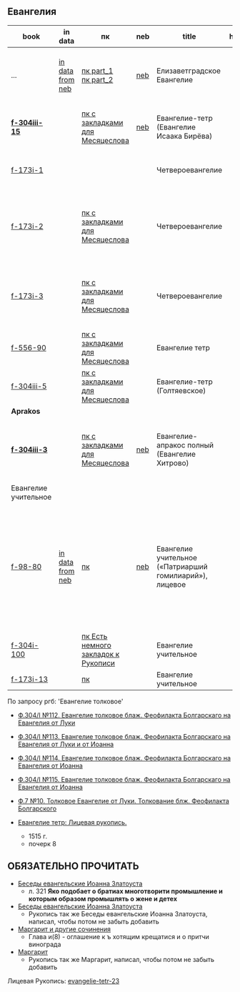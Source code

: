 ## Евангелия

| book                                                               | in data                                                                         | пк                                                                                                                                                                                        | neb                                                                                                     | title                                                   | handwriting | date                                   | Месяцеслов | Описание                                                                                                                                                                                                                                                                                      |
|--------------------------------------------------------------------|---------------------------------------------------------------------------------|-------------------------------------------------------------------------------------------------------------------------------------------------------------------------------------------|---------------------------------------------------------------------------------------------------------|---------------------------------------------------------|:-----------:|----------------------------------------|:----------:|-----------------------------------------------------------------------------------------------------------------------------------------------------------------------------------------------------------------------------------------------------------------------------------------------|
| ...                                                                | [in data from neb](../../../../data/pdf/manuscripts/rsl/f_178i/f-178i-9500.pdf) | [пк part_1](../../../../../pravoslavie/bibliya/novyj_zavet/evangel/f-178i-9500_part_1.pdf)<br/>[пк part_2](../../../../../pravoslavie/bibliya/novyj_zavet/evangel/f-178i-9500_part_2.pdf) | [neb](https://kp.rusneb.ru/item/material/elizavetgradskoe-evangelie-licevoe)                            | Елизаветградское Eвангелие                              |     12      | Конец XVI – начало XVII в. (1595–1606) |     ✅      | **В Елизаветградском Евангелии 321 миниатюра**                                                                                                                                                                                                                                                |
| **[f-304iii-15](https://lib-fond.ru/lib-rgb/304-iii/f-304iii-15)** |                                                                                 | [пк с закладками для Месяцеслова](../../../../../pravoslavie/bibliya/novyj_zavet/evangel/bibliya_n_z_evangelie_revangelie_tetr_evangelie_isaaka_bireva.pdf)                               | [neb](https://kp.rusneb.ru/item/material/bibliya-n-z-evangelie-revangelie-tetr-evangelie-isaaka-bireva) | Евангелие-тетр (Евангелие Исаака Бирёва)                |     10      | 1531 г.                                |     ✅      | Красивая Рукопись с миниатюрами. (лучше парсить с neb, т.к там лучше качество, и убраны линейки цветов)                                                                                                                                                                                       |
| [f-173i-1](https://lib-fond.ru/lib-rgb/173-i/f-173i-1)             |                                                                                 |                                                                                                                                                                                           |                                                                                                         | Четвероевангелие                                        |     10      | Втор. пол. XV в.                       |     ✅      | Не добавлял в пк еще. Рукопись очень похожа на `f-173i-2`, но Рукописи разные                                                                                                                                                                                                                 |
| [f-173i-2](https://lib-fond.ru/lib-rgb/173-i/f-173i-2)             |                                                                                 | [пк с закладками для Месяцеслова](../../../../../pravoslavie/bibliya/novyj_zavet/evangel/f_173i_2.pdf)                                                                                    |                                                                                                         | Четвероевангелие                                        |     10      | Посл. четв. XV в.                      |     ✅      | **Почерк очень похож на Рукопись 'Апостол' [f-173i-5](https://lib-fond.ru/lib-rgb/173-i/f-173i-5) (так же есть в пк)**. *И у Рукописей один фонд, но по данным с ргб, разные даты написания, поэтому не знаю*                                                                                 |
| [f-173i-3](https://lib-fond.ru/lib-rgb/173-i/f-173i-3)             |                                                                                 | [пк с закладками для Месяцеслова](../../../../../pravoslavie/bibliya/novyj_zavet/evangel/f_173i_3.pdf)                                                                                    |                                                                                                         | Четвероевангелие                                        |      9      | XVI в.                                 |     ✅      | *эта рукопись была раньше так же в пк, и имела название:* (хороший текст)(толк я не нашел)ЧетвероЕвангелие с толк Феофилакта 16 в                                                                                                                                                             |
| [f-556-90](https://lib-fond.ru/lib-rgb/556/f-556-90)               |                                                                                 | [пк с закладками для Месяцеслова](../../../../../pravoslavie/bibliya/novyj_zavet/evangel/f_556_90.pdf)                                                                                    |                                                                                                         | Евангелие тетр                                          |      8      | Перв. пол. XVI в.                      |     ✅      |                                                                                                                                                                                                                                                                                               |
| [f-304iii-5](https://lib-fond.ru/lib-rgb/304-iii/f-304iii-5)       |                                                                                 | [пк с закладками для Месяцеслова](../../../../../pravoslavie/bibliya/novyj_zavet/evangel/f_304iii_5.pdf)                                                                                  |                                                                                                         | Евангелие-тетр (Голтяевское)                            |      7      | Кон. XIV – нач. XV в.                  |     ✅      | *не парсил, а загрузил `pdf` с сайта ргб, т.к. было трудно спарсить*                                                                                                                                                                                                                          |
| **Aprakos**                                                        |                                                                                 |                                                                                                                                                                                           |                                                                                                         |                                                         |             |                                        |            |                                                                                                                                                                                                                                                                                               |
| **[f-304iii-3](https://lib-fond.ru/lib-rgb/304-iii/f-304iii-3)**   |                                                                                 | [пк с закладками для Месяцеслова](../../../../../pravoslavie/bibliya/novyj_zavet/evangel/aprakos/evangelie_aprakos_polnyy_8.pdf)                                                          | [neb](https://kp.rusneb.ru/item/material/evangelie-aprakos-polnyy-8)                                    | Евангелие-апракос полный (Евангелие Хитрово)            |             | Около 1400                             |     ✅      | Считается, что живописные работы для Евангелия Хитрово выполнены при участии **Андрея Рублева, Феофана Грека и Даниила Черного.**                                                                                                                                                             |
| Евангелие учительное                                               |                                                                                 |                                                                                                                                                                                           |                                                                                                         |                                                         |             |                                        |     ❌      |                                                                                                                                                                                                                                                                                               |
| [f-98-80](https://lib-fond.ru/lib-rgb/98/f-98-80)                  | [in data from neb](../../../../data/pdf/manuscripts/rsl/f_98/f-98-80.pdf)       | [пк](../../../../../pravoslavie/bibliya/novyj_zavet/с%20толкованиями/Евангелие%20учительное/f_98_80.pdf)                                                                                  | [neb](https://kp.rusneb.ru/item/material/evangelie-uchitelnoe-licevoe)                                  | Евангелие учительное («Патриарший гомилиарий»), лицевое |     12      | Сер. XVI в.                            |            | **тогда как в рукописной традиции у нее другое название: «Поучения избранная от святаго Евангелия и от многих божественных писаний, глаголема от архиерея из уст во всякую неделю на поучение христоименитым людям или прочитаема, так же и на Господьские праздники и на избранных святых»** |
| [f-304i-100](https://lib-fond.ru/lib-rgb/304-i/f-304i-100)         |                                                                                 | [пк Есть немного закладок к Рукописи](../../../../../pravoslavie/bibliya/novyj_zavet/с%20толкованиями/Евангелие%20учительное/f-304i-100.pdf)                                              |                                                                                                         | Евангелие учительное                                    |     10      |                                        |            | C поучениями святого Златоуста                                                                                                                                                                                                                                                                |
| [f-173i-13](https://lib-fond.ru/lib-rgb/173-i/f-173i-13)           |                                                                                 | [пк](../../../../../pravoslavie/bibliya/novyj_zavet/с%20толкованиями/Евангелие%20учительное/f_173i_13.pdf)                                                                                |                                                                                                         | Евангелие учительное                                    |             | XVI в.                                 |            |                                                                                                                                                                                                                                                                                               |

По запросу ргб: 'Евангелие толковое'

- [Ф.304/I №112. Евангелие толковое блаж. Феофилакта Болгарскаго на Евангелия от Луки](https://lib-fond.ru/lib-rgb/304-i/f-304i-112)
- [Ф.304/I №113. Евангелие толковое блаж. Феофилакта Болгарскаго на Евангелия от Луки и от Иоанна](https://lib-fond.ru/lib-rgb/304-i/f-304i-113)
- [Ф.304/I №114. Евангелие толковое блаж. Феофилакта Болгарскаго на Евангелия от Иоанна](https://lib-fond.ru/lib-rgb/304-i/f-304i-114)
- [Ф.304/I №115. Евангелие толковое блаж. Феофилакта Болгарскаго на Евангелия от Иоанна](https://lib-fond.ru/lib-rgb/304-i/f-304i-115)
- [Ф.7 №10. Толковое Евангелие от Луки. Толкование блж. Феофилакта Болгарского](https://lib-fond.ru/lib-rgb/7/f-7-10)

- [Евангелие тетр: Лицевая рукопись.](https://nlr.ru/manuscripts/RA1527/elektronnyiy-katalog?ab=704518C0-3F6C-4237-A580-34EBAB4B73C7)
    - 1515 г.
    - почерк 8

## ОБЯЗАТЕЛЬНО ПРОЧИТАТЬ

- [Беседы евангельские Иоанна Златоуста](https://kp.rusneb.ru/item/material/besedy-evangelskie-ioanna-zlatousta-2)
    - л. 321 **Яко подобает о братиах многотворити промышление и которым образом промышлять о жене и детех**
- [Беседы евангельские Иоанна Златоуста](https://kp.rusneb.ru/item/material/besedy-evangelskie-ioanna-zlatousta-1)
    - Рукопись так же Беседы евангельские Иоанна Златоуста, написал, чтобы потом не забыть добавить
- [Маргарит и другие сочинения](https://kp.rusneb.ru/item/material/margarit-i-drugie-sochineniya)
    - Глава и(8) - оглашение к ъ хотящим крещатися и о притчи винограда
- [Маргарит](https://kp.rusneb.ru/item/material/margarit)
    - Рукопись так же Маргарит, написал, чтобы потом не забыть добавить

Лицевая Рукопись:
[evangelie-tetr-23](https://kp.rusneb.ru/item/material/evangelie-tetr-23)